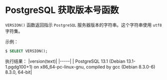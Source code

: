 # PostgreSQL 获取版本号函数

`VERSION()` 函数返回指示 `PostgreSQL` 服务器版本的字符串。这个字符串使用 `utf8` 字符集。

示例：

``` sql
$ SELECT VERSION();
```

执行结果：
|version(text)|
|-----|
| PostgreSQL 13.1 (Debian 13.1-1.pgdg100+1) on x86_64-pc-linux-gnu, compiled by gcc (Debian 8.3.0-6) 8.3.0, 64-bit|
